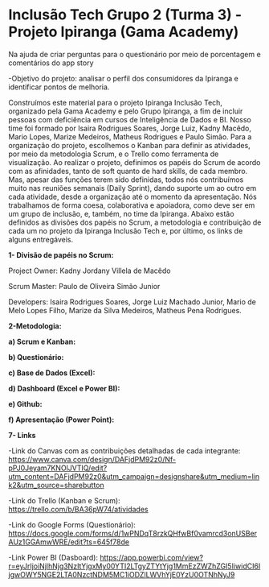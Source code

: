 # Inclusão Tech Grupo 2 (Turma 3) - Projeto Ipiranga (Gama Academy)

Na ajuda de criar perguntas para o questionário  por meio de porcentagem  e comentários  do app story 

-Objetivo do projeto: analisar o perfil dos consumidores da Ipiranga e identificar pontos de melhoria.

Construímos este material para o projeto Ipiranga Inclusão Tech, organizado pela Gama Academy e pelo Grupo Ipiranga, a fim de incluir pessoas com deficiência em cursos de Inteligência de Dados e BI. Nosso time foi formado por Isaira Rodrigues Soares, Jorge Luiz, Kadny Macêdo, Mario Lopes, Marize Medeiros, Matheus Rodrigues e Paulo Simão. Para a organização do projeto, escolhemos o Kanban para definir as atividades, por meio da metodologia Scrum, e o Trello como ferramenta de visualização. Ao realizar o projeto, definimos os papéis do Scrum de acordo com as afinidades, tanto de soft quanto de hard skills, de cada membro. Mas, apesar das funções terem sido definidas, todos nós contribuímos muito nas reuniões semanais (Daily Sprint), dando suporte um ao outro em cada atividade,  desde a organização até o momento da apresentação. Nós trabalhamos de forma coesa, colaborativa e apoiadora, como deve ser em um grupo de inclusão, e, também, no time da Ipiranga. Abaixo estão definidos as divisões dos papéis no Scrum, a metodologia e contribuição de cada um no projeto da Ipiranga Inclusão Tech e, por último, os links de alguns entregáveis. 

**1- Divisão de papéis no Scrum:** 

Project Owner: Kadny Jordany Villela de Macêdo

Scrum Master: Paulo de Oliveira Simão Junior

Developers: Isaira Rodrigues Soares, Jorge Luiz Machado Junior, Mario de Melo Lopes Filho, Marize da Silva Medeiros, Matheus Pena Rodrigues.

**2-Metodologia:** 

**a) Scrum e Kanban:** 

**b) Questionário:**

**c) Base de Dados (Excel):**

**d) Dashboard (Excel e Power BI):**

**e) Github:** 

**f) Apresentação (Power Point):**

**7- Links**

-Link do Canvas com as contribuições detalhadas de cada integrante: https://www.canva.com/design/DAFjdPM92z0/Nf-pPJ0Jeyam7KNOlJVTIQ/edit?utm_content=DAFjdPM92z0&utm_campaign=designshare&utm_medium=link2&utm_source=sharebutton

-Link do Trello (Kanban e Scrum): https://trello.com/b/BA36pW74/atividades

-Link do Google Forms (Questionário): https://docs.google.com/forms/d/1wPNDqT8rzkQHfwBf0vamrcd3onUSBerAUz1GGAmwWRE/edit?ts=645f78de

-Link Power BI (Dasboard): https://app.powerbi.com/view?r=eyJrIjoiNjlhNjg3NzItYjgxMy00YTI2LTgyZTYtYjg1MmEzZWZhZGI5IiwidCI6IjgwOWY5NGE2LTA0NzctNDM5MC1iODZlLWVhYjE0YzU0OTNhNyJ9

